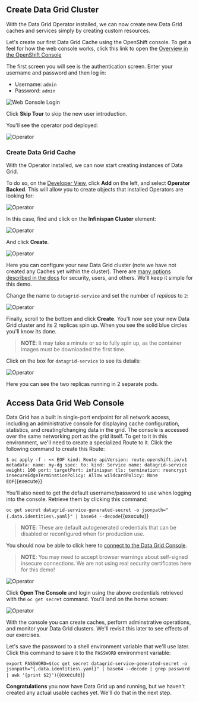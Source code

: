 ## Create Data Grid Cluster

With the Data Grid Operator installed, we can now create new Data Grid caches and services simply by creating custom resources.

Let's create our first Data Grid Cache using the OpenShift console. To get a feel for how the web console
works, click this link to open the [Overview in the OpenShift Console](https://console-openshift-console-[[HOST_SUBDOMAIN]]-443-[[KATACODA_HOST]].environments.katacoda.com/topology/ns/dgdemo/graph)

The first screen you will see is the authentication screen. Enter your username and password and
then log in:

* Username: `admin`
* Password: `admin`

![Web Console Login](/openshift/assets/middleware/dg/login.png)

Click **Skip Tour** to skip the new user introduction.

You'll see the operator pod deployed:

![Operator](/openshift/assets/middleware/dg/opover.png)

### Create Data Grid Cache

With the Operator installed, we can now start creating instances of Data Grid.

To do so, on the [Developer View](https://console-openshift-console-[[HOST_SUBDOMAIN]]-443-[[KATACODA_HOST]].environments.katacoda.com/topology/ns/dgdemo/graph), click **Add** on the left, and select **Operator Backed**. This will allow you to create objects that installed Operators are looking for:

![Operator](/openshift/assets/middleware/dg/dgadd.png)

In this case, find and click on the **Infinispan Cluster** element:

![Operator](/openshift/assets/middleware/dg/opcatalog.png)

And click **Create**.

![Operator](/openshift/assets/middleware/dg/opcreate.png)

Here you can configure your new Data Grid cluster (note we have not created any Caches yet within the cluster). There are [many options described in the docs](https://access.redhat.com/documentation/en-us/red_hat_data_grid/8.2/html/running_data_grid_on_openshift/index) for security, users, and others. We'll keep it simple for this demo.

Change the name to `datagrid-service` and set the number of _replicas_ to `2`:

![Operator](/openshift/assets/middleware/dg/opconfig.png)

Finally, scroll to the bottom and click **Create**. You'll now see your new Data Grid cluster and its 2 replicas spin up. When you see the solid blue circles you'll know its done.

> **NOTE**: It may take a minute or so to fully spin up, as the container images must be downloaded the first time.

Click on the box for `datagrid-service` to see its details:

![Operator](/openshift/assets/middleware/dg/dgdeploy.png)

Here you can see the two replicas running in 2 separate pods.

## Access Data Grid Web Console

Data Grid has a built in single-port endpoint for all network access, including an administrative console for displaying cache configuration, statistics, and creating/changing data in the grid. The console is accessed over the same networking port as the grid itself. To get to it in this environment, we'll need to create a specialized Route to it. Click the following command to create this Route:

`$ oc apply -f - << EOF
kind: Route
apiVersion: route.openshift.io/v1
metadata:
  name: my-dg
spec:
  to:
    kind: Service
    name: datagrid-service
    weight: 100
  port:
    targetPort: infinispan
  tls:
    termination: reencrypt
    insecureEdgeTerminationPolicy: Allow
  wildcardPolicy: None
EOF`{{execute}}

You'll also need to get the default username/password to use when logging into the console. Retrieve them by clicking this command:

`oc get secret datagrid-service-generated-secret -o jsonpath="{.data.identities\.yaml}" | base64 --decode`{{execute}}

> **NOTE**: These are default autogenerated credentials that can be disabled or reconfigured when for production use.

You should now be able to click here to [connect to the Data Grid Console](https://my-dg-dgdemo-[[HOST_SUBDOMAIN]]-80-[[KATACODA_HOST]].environments.katacoda.com).

> **NOTE**: You may need to accept browser warnings about self-signed insecure connections. We are not using real security certificates here for this demo!

![Operator](/openshift/assets/middleware/dg/consolewelcome.png)

Click **Open The Console** and login using the above credentials retrieved with the `oc get secret` command. You'll land on the home screen:

![Operator](/openshift/assets/middleware/dg/consolehome.png)

With the console you can create caches, perform adminstrative operations, and monitor your Data Grid clusters. We'll revisit this later to see effects of our exercises.

Let's save the password to a shell environment variable that we'll use later. Click this command to save it to the `PASSWORD` environment variable:

`export PASSWORD=$(oc get secret datagrid-service-generated-secret -o jsonpath="{.data.identities\.yaml}" | base64 --decode | grep password | awk '{print $2}')`{{execute}}

**Congratulations** you now have Data Grid up and running, but we haven't created any actual usable caches yet. We'll do that in the next step.
